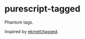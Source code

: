 # purescript-tagged

Phantom tags.

Inspired by [ekmett/tagged](https://github.com/ekmett/tagged).

